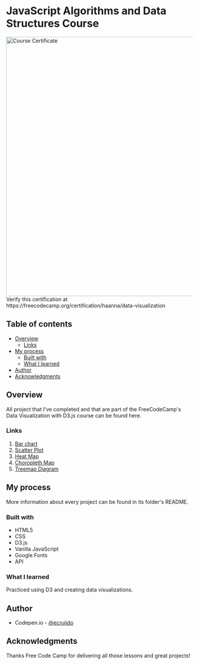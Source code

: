 # JavaScript Algorithms and Data Structures Course

<img src="./dv_course_cert.png" alt="Course Certificate" width="700px"/>
Verify this certification at https://freecodecamp.org/certification/haanna/data-visualization

## Table of contents

- [Overview](#overview)
  - [Links](#links)
- [My process](#my-process)
  - [Built with](#built-with)
  - [What I learned](#what-i-learned)
- [Author](#author)
- [Acknowledgments](#acknowledgments)

## Overview

All project that I've completed and that are part of the FreeCodeCamp's Data Visualization with D3.js course can be found here.

### Links

1. [Bar chart](https://github.com/ecrujido/FCC__Data_Visualization/tree/59e8695fd01de43eb6a264972d3670524af56af7/EPC__BAR_CHART) <br>
2. [Scatter Plot](https://github.com/ecrujido/FCC__Data_Visualization/tree/59e8695fd01de43eb6a264972d3670524af56af7/EPC_SCATTERPLOT_GRAPH) <br>
3. [Heat Map](https://github.com/ecrujido/FCC__Data_Visualization/tree/59e8695fd01de43eb6a264972d3670524af56af7/EPC__HEAT_MAP) <br>
4. [Choropleth Map](https://github.com/ecrujido/FCC__Data_Visualization/tree/59e8695fd01de43eb6a264972d3670524af56af7/EPC__CHOROPLETH_MAP) <br>
5. [Treemap Diagram](https://github.com/ecrujido/FCC__Data_Visualization/tree/59e8695fd01de43eb6a264972d3670524af56af7/EPC__TREEMAP_DIAGRAM) <br>

## My process

More information about every project can be found in its folder's README.

### Built with

- HTML5
- CSS
- D3.js
- Vanilla JavaScript
- Google Fonts
- API

### What I learned

Practiced using D3 and creating data visualizations.

## Author

- Codepen.io - [@ecrujido](https://codepen.io/ecrujido)

## Acknowledgments

Thanks Free Code Camp for delivering all those lessons and great projects!
